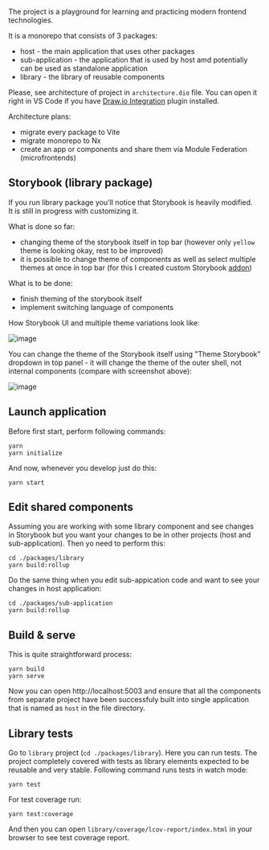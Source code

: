 The project is a playground for learning and practicing modern frontend technologies.

It is a monorepo that consists of 3 packages:

- host - the main application that uses other packages
- sub-application - the application that is used by host amd potentially can be used as standalone application
- library - the library of reusable components

Please, see architecture of project in `architecture.dio` file. You can open it right in VS Code if you have [Draw.io Integration](https://marketplace.visualstudio.com/items?itemName=hediet.vscode-drawio) plugin installed.

Architecture plans:

- migrate every package to Vite
- migrate monorepo to Nx
- create an app or components and share them via Module Federation (microfrontends)

## Storybook (library package)

If you run library package you'll notice that Storybook is heavily modified.\
It is still in progress with customizing it.

What is done so far:

- changing theme of the storybook itself in top bar (however only `yellow` theme is looking okay, rest to be improved)
- it is possible to change theme of components as well as select multiple themes at once in top bar (for this I created custom Storybook [addon](https://storybook.js.org/addons/storybook-addon-multiselect/))

What is to be done:

- finish theming of the storybook itself
- implement switching language of components

How Storybook UI and multiple theme variations look like:

![image](https://github.com/somewonderfulguy/microfrontends-monorepo/assets/23312484/604af243-509d-43c0-8611-4fb3bfd3d8dd)

You can change the theme of the Storybook itself using "Theme Storybook" dropdown in top panel - it will change the theme of the outer shell, not internal components (compare with screenshot above):

![image](https://github.com/somewonderfulguy/cyberpunk/assets/23312484/fa233c70-7950-4f7d-a34b-6ddb02ecfa62)


## Launch application

Before first start, perform following commands:

```
yarn
yarn initialize
```

And now, whenever you develop just do this:

```
yarn start
```

## Edit shared components

Assuming you are working with some library component and see changes in Storybook but you want your changes to be in other projects (host and sub-application). Then yo need to perform this:

```
cd ./packages/library
yarn build:rollup
```

Do the same thing when you edit sub-appication code and want to see your changes in host application:

```
cd ./packages/sub-application
yarn build:rollup
```

## Build & serve

This is quite straightforward process:

```
yarn build
yarn serve
```

Now you can open http://localhost:5003 and ensure that all the components from separate project have been successfuly built into single application that is named as `host` in the file directory.

## Library tests

Go to `library` project (`cd ./packages/library`). Here you can run tests. The project completely covered with tests as library elements expected to be reusable and very stable.
Following command runs tests in watch mode:

```
yarn test
```

For test coverage run:

```
yarn test:coverage
```

And then you can open `library/coverage/lcov-report/index.html` in your browser to see test coverage report.
